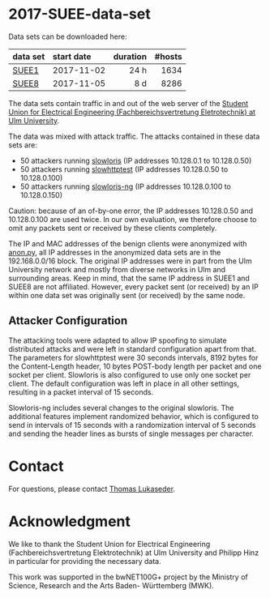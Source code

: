 # 2017-SUEE-data-set

Data sets can be downloaded here:

| data set      | start date    | duration | #hosts |
| ------------- |:------------- | -----: |-----: |
| [SUEE1](https://github.com/vs-uulm/2017-SUEE-data-set/releases/download/v1.0/SUEE1.pcap "24h traffic on 2017-11-02")        | 2017-11-02    | 24 h | 1634 |
| [SUEE8](https://github.com/vs-uulm/2017-SUEE-data-set/releases/download/v1.0/SUEE8.pcap "8d traffic from 2017-11-05")       | 2017-11-05    |  8 d | 8286 |

The data sets contain traffic in and out of the web server of the [Student Union for Electrical Engineering (Fachbereichsvertretung Eletrotechnik) at Ulm University](https://fs-et.de).

The data was mixed with attack traffic. The attacks contained in these data sets are:

 * 50 attackers running [slowloris](https://github.com/gkbrk/slowloris) (IP addresses 10.128.0.1 to 10.128.0.50)
 * 50 attackers running [slowhttptest](https://github.com/shekyan/slowhttptest) (IP addresses 10.128.0.50 to 10.128.0.100)
 * 50 attackers running [slowloris-ng](https://github.com/vs-uulm/slowloris-ng) (IP addresses 10.128.0.100 to 10.128.0.150)

Caution: because of an of-by-one error, the IP addresses 10.128.0.50 and 10.128.0.100 are used twice. In our own evaluation, we therefore choose to omit any packets sent or received by these clients completely.

The IP and MAC addresses of the benign clients were anonymized with [anon.py](https://github.com/vs-uulm/2017-SUEE-data-set/blob/master/anon.py), all IP addresses in the anonymized data sets are in the 192.168.0.0/16 block. The original IP addresses were in part from the Ulm University network and mostly from diverse networks in Ulm and surrounding areas. Keep in mind, that the same IP address in SUEE1 and SUEE8 are not affiliated. However, every packet sent (or received) by an IP within one data set was originally sent (or received) by the same node.

## Attacker Configuration

The attacking tools were adapted to allow IP spoofing to simulate distributed attacks and were left in standard configuration apart from that. The parameters for slowhttptest were 30 seconds intervals, 8192
bytes for the Content-Length header, 10 bytes POST-body length per packet and one socket per client. Slowloris is also configured to use only one socket per client. The default configuration was left in place in all other settings, resulting in a packet interval of 15 seconds.

Slowloris-ng includes several changes to the original slowloris. The additional features implement randomized behavior, which is configured to send in intervals of 15 seconds with a randomization interval of 5 seconds and sending the header lines as bursts of single messages per character.

# Contact

For questions, please contact [Thomas Lukaseder](https://www.uni-ulm.de/?seder).

# Acknowledgment

We like to thank the Student Union for Electrical Engineering (Fachbereichsvertretung Elektrotechnik) at Ulm University and Philipp Hinz in particular for providing the necessary data.

This work was supported in the bwNET100G+ project
by the Ministry of Science, Research and the Arts Baden-
Württemberg (MWK).

